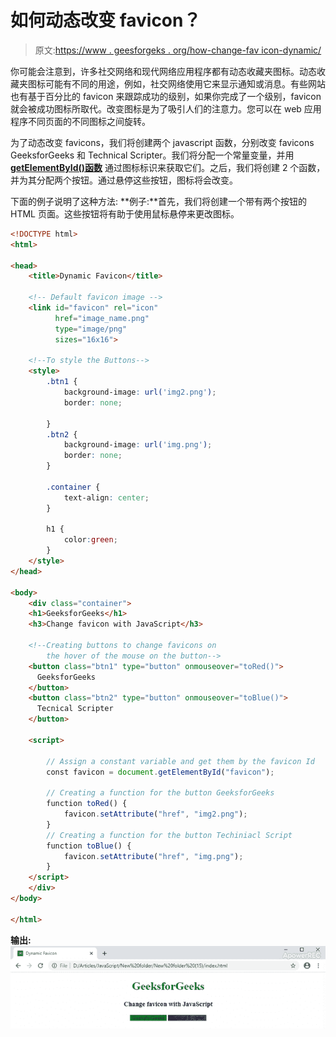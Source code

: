 # 如何动态改变 favicon？

> 原文:[https://www . geesforgeks . org/how-change-fav icon-dynamic/](https://www.geeksforgeeks.org/how-to-change-favicon-dynamically/)

你可能会注意到，许多社交网络和现代网络应用程序都有动态收藏夹图标。动态收藏夹图标可能有不同的用途，例如，社交网络使用它来显示通知或消息。有些网站也有基于百分比的 favicon 来跟踪成功的级别，如果你完成了一个级别，favicon 就会被成功图标所取代。改变图标是为了吸引人们的注意力。您可以在 web 应用程序不同页面的不同图标之间旋转。

为了动态改变 favicons，我们将创建两个 javascript 函数，分别改变 favicons GeeksforGeeks 和 Technical Scripter。我们将分配一个常量变量，并用 **[getElementById()函数](https://www.geeksforgeeks.org/html-dom-getelementbyid-method/)** 通过图标标识来获取它们。之后，我们将创建 2 个函数，并为其分配两个按钮。通过悬停这些按钮，图标将会改变。

下面的例子说明了这种方法:
**例子:**首先，我们将创建一个带有两个按钮的 HTML 页面。这些按钮将有助于使用鼠标悬停来更改图标。

```html
<!DOCTYPE html>
<html>

<head>
    <title>Dynamic Favicon</title>

    <!-- Default favicon image -->
    <link id="favicon" rel="icon"
          href="image_name.png"
          type="image/png" 
          sizes="16x16">

    <!--To style the Buttons-->
    <style>
        .btn1 {
            background-image: url('img2.png');
            border: none;

        }
        .btn2 {
            background-image: url('img.png');
            border: none;
        }

        .container {
            text-align: center;
        }

        h1 {
            color:green;
        }
    </style>
</head>

<body>
    <div class="container">
    <h1>GeeksforGeeks</h1>
    <h3>Change favicon with JavaScript</h3>

    <!--Creating buttons to change favicons on 
        the hover of the mouse on the button-->
    <button class="btn1" type="button" onmouseover="toRed()">
      GeeksforGeeks
    </button>
    <button class="btn2" type="button" onmouseover="toBlue()">
      Tecnical Scripter
    </button>

    <script>

        // Assign a constant variable and get them by the favicon Id
        const favicon = document.getElementById("favicon");

        // Creating a function for the button GeeksforGeeks
        function toRed() {
            favicon.setAttribute("href", "img2.png"); 
        }
        // Creating a function for the button Techiniacl Script
        function toBlue() {
            favicon.setAttribute("href", "img.png");
        }
    </script>
    </div>
</body>

</html>
```

**输出:**
![](img/adf93a2d405bd6b38ddc8c845389955a.png)